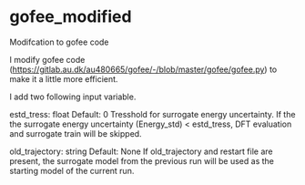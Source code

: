 # gofee_modified
Modifcation to gofee code

I modify gofee code (https://gitlab.au.dk/au480665/gofee/-/blob/master/gofee/gofee.py) to make it a little more efficient. 

I add two following input variable. 

estd_tress: float
        Default: 0
        Tresshold for surrogate energy uncertainty. 
        If the the surrogate energy uncertainty (Energy_std) < estd_tress, DFT evaluation and surrogate train will be skipped. 
  
old_trajectory: string
        Default: None
        If old_trajectory and restart file are present, the surrogate model from the previous run will be used as the starting model of the current run. 
